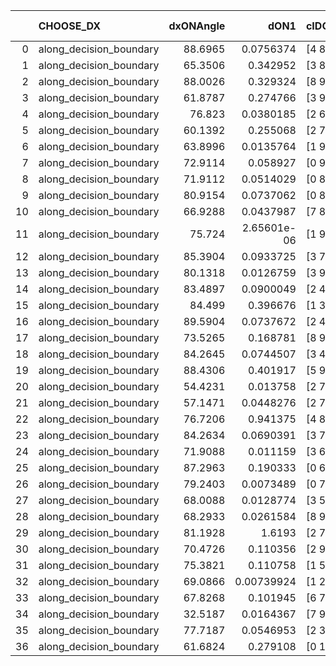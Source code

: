 |    | CHOOSE_DX               |   dxONAngle |        dON1 | cIDON1   |   dON_patch_1 |   nTON |         dON |   dxOFFAngle |       dOFF1 | cIDOFF1   |   dOFF_patch_1 |   nTOFF |        dOFF | SUCCESS   |   nExp |   dual_point_id |   subpoint_time_seconds |   total_execution_time |       logp |        dOFF/dON | Vote dOFF>dON   |
|---:|:------------------------|------------:|------------:|:---------|--------------:|-------:|------------:|-------------:|------------:|:----------|---------------:|--------:|------------:|:----------|-------:|----------------:|------------------------:|-----------------------:|-----------:|----------------:|:----------------|
|  0 | along_decision_boundary |     88.6965 | 0.0756374   | [4 8]    |   0.0756374   |      1 | 0.0756374   |      72.1374 | 0.275828    | [4 8]     |    0.275828    |       1 | 0.275828    | True      |      1 |               1 |                 3.74976 |                4.06157 |  0         |     3.64671     | True            |
|  1 | along_decision_boundary |     65.3506 | 0.342952    | [3 8]    |   0.342952    |      1 | 0.342952    |      71.4081 | 0.258402    | [3 8]     |    0.258402    |       1 | 0.258402    | False     |      2 |               4 |                 3.76608 |                7.94757 | -0.5       |     0.753466    | False           |
|  2 | along_decision_boundary |     88.0026 | 0.329324    | [8 9]    |   0.329324    |      1 | 0.329324    |      70.2723 | 0.0892404   | [8 9]     |    0.0892404   |       1 | 0.0892404   | False     |      3 |              10 |                 4.46252 |               22.9596  | -0         |     0.270981    | False           |
|  3 | along_decision_boundary |     61.8787 | 0.274766    | [3 9]    |   0.274766    |      1 | 0.274766    |      73.3535 | 0.13513     | [3 9]     |    0.13513     |       1 | 0.13513     | False     |      4 |              12 |                 1.91186 |               24.9288  | -0.166667  |     0.491801    | False           |
|  4 | along_decision_boundary |     76.823  | 0.0380185   | [2 6]    |   0.0380185   |      1 | 0.0380185   |      78.0755 | 0.50748     | [2 6]     |    0.50748     |       1 | 0.50748     | True      |      5 |              14 |                 3.2412  |               28.242   | -0.5       |    13.3482      | True            |
|  5 | along_decision_boundary |     60.1392 | 0.255068    | [2 7]    |   0.255068    |      1 | 0.255068    |      63.2238 | 0.0968865   | [2 7]     |    0.0968865   |       1 | 0.0968865   | False     |      6 |              17 |                 1.76745 |               31.8398  | -0.1       |     0.379846    | False           |
|  6 | along_decision_boundary |     63.8996 | 0.0135764   | [1 9]    |   0.0135764   |      1 | 0.0135764   |      67.633  | 3.2962e-05  | [0 9]     |    3.2962e-05  |       1 | 3.2962e-05  | False     |      7 |              18 |                 1.29318 |               33.142   | -0.333333  |     0.00242789  | False           |
|  7 | along_decision_boundary |     72.9114 | 0.058927    | [0 9]    |   0.058927    |      1 | 0.058927    |      69.4533 | 2.7106e-05  | [0 9]     |    2.7106e-05  |       1 | 2.7106e-05  | False     |      8 |              19 |                 1.66579 |               34.8127  | -0.642857  |     0.000459993 | False           |
|  8 | along_decision_boundary |     71.9112 | 0.0514029   | [0 8]    |   0.0514029   |      1 | 0.0514029   |      57.6347 | 5.7656e-06  | [1 8]     |    5.7656e-06  |       1 | 5.7656e-06  | False     |      9 |              23 |                 1.11278 |               37.292   | -1         |     0.000112165 | False           |
|  9 | along_decision_boundary |     80.9154 | 0.0737062   | [0 8]    |   0.0737062   |      1 | 0.0737062   |      46.6951 | 0.156082    | [1 8]     |    0.156082    |       1 | 0.156082    | True      |     10 |              24 |                 2.12587 |               39.4268  | -1.38889   |     2.11763     | True            |
| 10 | along_decision_boundary |     66.9288 | 0.0437987   | [7 8]    |   0.0437987   |      1 | 0.0437987   |      76.8951 | 0.323254    | [7 8]     |    0.323254    |       1 | 0.323254    | True      |     11 |              27 |                 4.148   |               48.5397  | -0.8       |     7.38045     | True            |
| 11 | along_decision_boundary |     75.724  | 2.65601e-06 | [1 9]    |   2.65601e-06 |      1 | 2.65601e-06 |      87.6986 | 0.119064    | [0 9]     |    0.119064    |       1 | 0.119064    | True      |     12 |              28 |                 2.09448 |               50.6422  | -0.409091  | 44828.3         | True            |
| 12 | along_decision_boundary |     85.3904 | 0.0933725   | [3 7]    |   0.0933725   |      1 | 0.0933725   |      87.8671 | 0.493074    | [3 7]     |    0.493074    |       1 | 0.493074    | True      |     13 |              30 |                 1.8496  |               52.5625  | -0.166667  |     5.28072     | True            |
| 13 | along_decision_boundary |     80.1318 | 0.0126759   | [3 9]    |   0.0126759   |      1 | 0.0126759   |      84.5761 | 0.0148651   | [3 9]     |    0.0148651   |       1 | 0.0148651   | True      |     14 |              35 |                 1.9588  |               61.8015  | -0.0384615 |     1.17271     | True            |
| 14 | along_decision_boundary |     83.4897 | 0.0900049   | [2 4]    |   0.0900049   |      1 | 0.0900049   |      79.2562 | 0.189557    | [2 4]     |    0.189557    |       1 | 0.189557    | True      |     15 |              38 |                 5.77846 |               67.6853  | -0         |     2.10607     | True            |
| 15 | along_decision_boundary |     84.499  | 0.396676    | [1 3]    |   0.396676    |      1 | 0.396676    |      63.0744 | 0.000118041 | [0 3]     |    0.000118041 |       1 | 0.000118041 | False     |     16 |              39 |                 1.92758 |               69.619   | -0.0333333 |     0.000297576 | False           |
| 16 | along_decision_boundary |     89.5904 | 0.0737672   | [2 4]    |   0.0737672   |      1 | 0.0737672   |      89.5661 | 0.12718     | [2 4]     |    0.12718     |       1 | 0.12718     | True      |     17 |              40 |                 3.62177 |               73.2478  | -0         |     1.72407     | True            |
| 17 | along_decision_boundary |     73.5265 | 0.168781    | [8 9]    |   0.168781    |      1 | 0.168781    |      80.6371 | 0.0530074   | [8 9]     |    0.0530074   |       1 | 0.0530074   | False     |     18 |              43 |                 1.57387 |               74.9219  | -0.0294118 |     0.31406     | False           |
| 18 | along_decision_boundary |     84.2645 | 0.0744507   | [3 4]    |   0.0744507   |      1 | 0.0744507   |      86.6693 | 0.319464    | [3 4]     |    0.319464    |       1 | 0.319464    | True      |     19 |              44 |                 3.56015 |               78.491   | -0         |     4.29095     | True            |
| 19 | along_decision_boundary |     88.4306 | 0.401917    | [5 9]    |   0.401917    |      1 | 0.401917    |      82.9446 | 0.994687    | [5 9]     |    0.994687    |       1 | 0.994687    | True      |     20 |              46 |                 5.51724 |               85.5753  | -0.0263158 |     2.47486     | True            |
| 20 | along_decision_boundary |     54.4231 | 0.013758    | [2 7]    |   0.013758    |      1 | 0.013758    |      62.3966 | 0.353402    | [2 7]     |    0.353402    |       1 | 0.353402    | True      |     21 |              47 |                 4.25575 |               89.8362  | -0.1       |    25.6871      | True            |
| 21 | along_decision_boundary |     57.1471 | 0.0448276   | [2 7]    |   0.0448276   |      1 | 0.0448276   |      66.2453 | 0.111681    | [2 7]     |    0.111681    |       1 | 0.111681    | True      |     22 |              48 |                 1.60791 |               91.4522  | -0.214286  |     2.49134     | True            |
| 22 | along_decision_boundary |     76.7206 | 0.941375    | [4 8]    |   0.941375    |      1 | 0.941375    |      48.8193 | 0.0265971   | [4 8]     |    0.0265971   |       1 | 0.0265971   | False     |     23 |              52 |                 6.49569 |              103.809   | -0.363636  |     0.0282535   | False           |
| 23 | along_decision_boundary |     84.2634 | 0.0690391   | [3 7]    |   0.0690391   |      1 | 0.0690391   |      74.6739 | 0.145922    | [3 7]     |    0.145922    |       1 | 0.145922    | True      |     24 |              60 |                 1.96115 |              112.819   | -0.195652  |     2.11361     | True            |
| 24 | along_decision_boundary |     71.9088 | 0.011159    | [3 6]    |   0.011159    |      1 | 0.011159    |      72.4623 | 0.111785    | [3 6]     |    0.111785    |       1 | 0.111785    | True      |     25 |              61 |                 1.28104 |              114.107   | -0.333333  |    10.0175      | True            |
| 25 | along_decision_boundary |     87.2963 | 0.190333    | [0 6]    |   0.190333    |      1 | 0.190333    |      81.9461 | 0.0594652   | [0 6]     |    0.0594652   |       1 | 0.0594652   | False     |     26 |              64 |                 1.82615 |              118.141   | -0.5       |     0.312427    | False           |
| 26 | along_decision_boundary |     79.2403 | 0.0073489   | [0 7]    |   0.0073489   |      1 | 0.0073489   |      69.7303 | 3.48582e-05 | [1 7]     |    3.48582e-05 |       1 | 3.48582e-05 | False     |     27 |              65 |                 1.05514 |              119.203   | -0.307692  |     0.00474332  | False           |
| 27 | along_decision_boundary |     68.0088 | 0.0128774   | [3 5]    |   0.0128774   |      1 | 0.0128774   |      61.3384 | 0.116759    | [3 5]     |    0.116759    |       1 | 0.116759    | True      |     28 |              66 |                 1.59728 |              120.805   | -0.166667  |     9.06697     | True            |
| 28 | along_decision_boundary |     68.2933 | 0.0261584   | [8 9]    |   0.0261584   |      1 | 0.0261584   |      82.8792 | 0.219879    | [8 9]     |    0.219879    |       1 | 0.219879    | True      |     29 |              70 |                 2.73855 |              126.469   | -0.285714  |     8.40567     | True            |
| 29 | along_decision_boundary |     81.1928 | 1.6193      | [2 7]    |   1.6193      |      1 | 1.6193      |      75.5232 | 0.137477    | [2 7]     |    0.137477    |       1 | 0.137477    | False     |     30 |              77 |                 6.91686 |              135.879   | -0.431034  |     0.0848988   | False           |
| 30 | along_decision_boundary |     70.4726 | 0.110356    | [2 9]    |   0.110356    |      1 | 0.110356    |      65.0246 | 0.0190405   | [2 9]     |    0.0190405   |       1 | 0.0190405   | False     |     31 |              80 |                 1.79847 |              139.738   | -0.266667  |     0.172537    | False           |
| 31 | along_decision_boundary |     75.3821 | 0.110758    | [1 5]    |   0.110758    |      1 | 0.110758    |      78.8819 | 0.418322    | [0 5]     |    0.418322    |       1 | 0.418322    | True      |     32 |              82 |                 3.82551 |              143.612   | -0.145161  |     3.7769      | True            |
| 32 | along_decision_boundary |     69.0866 | 0.00739924  | [1 2]    |   0.00739924  |      1 | 0.00739924  |      60.5517 | 0.073258    | [0 2]     |    0.073258    |       1 | 0.073258    | True      |     33 |              84 |                 1.66376 |              145.313   | -0.25      |     9.90075     | True            |
| 33 | along_decision_boundary |     67.8268 | 0.101945    | [6 7]    |   0.101945    |      1 | 0.101945    |      74.5475 | 0.0264907   | [6 7]     |    0.0264907   |       1 | 0.0264907   | False     |     34 |              86 |                 2.19515 |              147.559   | -0.378788  |     0.259853    | False           |
| 34 | along_decision_boundary |     32.5187 | 0.0164367   | [7 9]    |   0.0164367   |      1 | 0.0164367   |      43.3207 | 0.0181378   | [7 9]     |    0.0181378   |       1 | 0.0181378   | True      |     35 |              91 |                 1.16481 |              159.328   | -0.235294  |     1.10349     | True            |
| 35 | along_decision_boundary |     77.7187 | 0.0546953   | [2 3]    |   0.0546953   |      1 | 0.0546953   |      78.8375 | 0.0241638   | [2 3]     |    0.0241638   |       1 | 0.0241638   | False     |     36 |              93 |                 1.74314 |              162.997   | -0.357143  |     0.441789    | False           |
| 36 | along_decision_boundary |     61.6824 | 0.279108    | [0 1]    |   0.279108    |      1 | 0.279108    |      56.1058 | 0.242625    | [0 1]     |    0.242625    |       1 | 0.242625    | False     |     37 |              95 |                 4.80662 |              167.856   | -0.222222  |     0.869286    | False           |